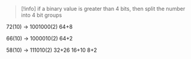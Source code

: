 > [!info]
> if a binary value is greater than 4 bits, then split the number into 4 bit groups

72(10) -> 1001000(2)
64+8

66(10) -> 1000010(2)
64+2

58(10) -> 111010(2)
32+26
16+10
8+2